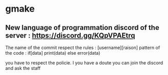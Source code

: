 # gmake
New language of programmation
discord of the server : https://discord.gg/KQpVPAEtrq
------
The name of the commit respect the rules : [username][raison]
pattern of the code : 
if[data]
  print(data)
else
error(data)

you have to respect the policie. I you have a doute you can join the discord and ask the staff
